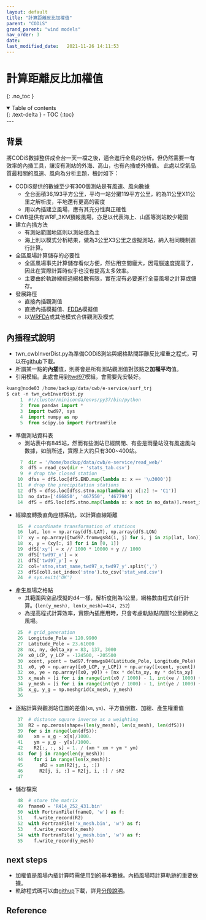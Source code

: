 ```yaml
---
layout: default
title: "計算距離反比加權值"
parent: "CODiS"
grand_parent: "wind models"
nav_order: 3
date:               
last_modified_date:   2021-11-26 14:11:53
---
```


# 計算距離反比加權值

{: .no_toc }

<details open markdown="block">
  <summary>
    Table of contents
  </summary>
  {: .text-delta }
- TOC
{:toc}
</details>
---


## 背景
將CODiS數據整併成全台一天一檔之後，適合進行全島的分析。但仍然需要一有效率的內插工具，讓沒有測站的外海、高山，也有內插或外插值。
此處以空氣品質最相關的風速、風向為分析主題，檢討如下：
- CODiS提供的數據至少有300個測站是有風速、風向數據
  - 全台面積36,193平方公里，平均一站分攤119平方公里，約為11公里X11公里之解析度，平地還有更高的密度
  - 用以內插建立風場，應有其充分性與正確性
- CWB提供有WRF_3KM預報風場，亦足以代表海上、山區等測站較少範圍
- 建立內插方法
  - 有測站範圍地區則以測站值為主
  - 海上則以模式分析結果，做為3公里X3公里之虛擬測站，納入相同機制進行計算。
- 全區風場計算儲存的必要性
  - 全區風場事先計算儲存看似方便，然佔用空間龐大，因電腦速度提高了，因此在實際計算時似乎也沒有提高太多效率。
  - 主要由於軌跡線經過網格數有限，實在沒有必要進行全臺風場之計算或儲存。
- 發展路徑
  - 直接內插觀測值
  - 直接內插模擬值、[FDDA](https://documen.site/download/wrffddadudhia_pdf)模擬值
  - 以[WRFDA](https://ral.ucar.edu/solutions/products/wrfda)或其他模式合併觀測及模式  

## 內插程式說明
- twn_cwbInverDist.py為準備CODiS測站與網格點間距離反比權重之程式，可以在[github](https://raw.githubusercontent.com/sinotec2/cwb_Wind_Traj/master/twn_cwbInverDist.py)下載。
- 所謂某一點的**內插**值，則將會是所有測站觀測值對該點之**加權平均**值。
- 引用模組。此處會用到[twd97](https://pypi.org/project/twd97/)模組，會需要先安裝好。

```python
kuang@node03 /home/backup/data/cwb/e-service/surf_trj
$ cat -n twn_cwbInverDist.py
     1  #!/cluster/miniconda/envs/py37/bin/python
     2  from pandas import *
     3  import twd97, sys
     4  import numpy as np
     5  from scipy.io import FortranFile
```

- 準備測站資料表
  - 測站表中有845站，然而有些測站已經關閉、有些是雨量站沒有風速風向數據，如前所述，實際上大約只有300~400站。

```python
     7  dir = '/home/backup/data/cwb/e-service/read_web/'
     8  dfS = read_csv(dir + 'stats_tab.csv')
     9  # drop the closed station
    10  dfss = dfS.loc[dfS.END.map(lambda x: x == '\u3000')]
    11  # drop the precipitation stations
    12  dfS = dfss.loc[dfss.stno.map(lambda x: x[:2] != 'C1')]
    13  no_data=['466850', '467550', '467790']
    14  dfS = dfS.loc[dfS.stno.map(lambda x: x not in no_data)].reset_index(drop=True)
```
- 經緯度轉換直角座標系統，以計算直線距離
```python
    15  # coordinate transformation of stations
    16  lat, lon = np.array(dfS.LAT), np.array(dfS.LON)
    17  xy = np.array([twd97.fromwgs84(i, j) for i, j in zip(lat, lon)])
    18  x, y = (xy[:, i] for i in [0, 1])
    19  dfS['xy'] = x // 1000 * 10000 + y // 1000
    20  dfS['twd97_x'] = x
    21  dfS['twd97_y'] = y
    22  col='stno,stat_name,twd97_x,twd97_y'.split(',')
    23  dfS[col].set_index('stno').to_csv('stat_wnd.csv')
    24  # sys.exit('OK')
```

- 產生風場之格點
  - 其範圍與空品模擬的d4一樣，解析度則為1公里，網格數由程式自行計算。(`len(y_mesh), len(x_mesh)=414, 252`)
  - 為提高程式計算效率，實際內插應用時，只會考慮軌跡點周圍1公里網格之風場。

```python
    25  # grid_generation
    26  Longitude_Pole = 120.9900
    27  Latitude_Pole = 23.61000
    28  nx, ny, delta_xy = 83, 137, 3000
    29  x0_LCP, y_LCP = -124500, -205500
    30  xcent, ycent = twd97.fromwgs84(Latitude_Pole, Longitude_Pole)
    31  x0, y0 = np.array([x0_LCP, y_LCP]) + np.array([xcent, ycent])
    32  xe, ye = np.array([x0, y0]) + [nx * delta_xy, ny * delta_xy]
    33  x_mesh = [i for i in range(int(x0 / 1000) - 1, int(xe / 1000) + 2)]
    34  y_mesh = [i for i in range(int(y0 / 1000) - 1, int(ye / 1000) + 2)]
    35  x_g, y_g = np.meshgrid(x_mesh, y_mesh)
    36
```

- 逐點計算與觀測站位置的差值(`xm`, `ym`)、平方值倒數、加總、產生權重值

```python
    37  # distance square inverse as a weighting
    38  R2 = np.zeros(shape=(len(y_mesh), len(x_mesh), len(dfS)))
    39  for s in range(len(dfS)):
    40    xm = x_g - x[s]/1000.
    41    ym = y_g - y[s]/1000.
    42    R2[:, :, s] = 1. / (xm * xm + ym * ym)
    43  for j in range(len(y_mesh)):
    44    for i in range(len(x_mesh)):
    45      sR2 = sum(R2[j, i, :])
    46      R2[j, i, :] = R2[j, i, :] / sR2
    47

```
- 儲存檔案
```python
    48  # store the matrix
    49  fnameO = 'R414_252_431.bin'
    50  with FortranFile(fnameO, 'w') as f:
    51    f.write_record(R2)
    52  with FortranFile('x_mesh.bin', 'w') as f:
    53    f.write_record(x_mesh)
    54  with FortranFile('y_mesh.bin', 'w') as f:
    55    f.write_record(y_mesh)
```

## next steps
- 加權值是風場內插計算時需使用到的基本數據。內插風場時計算軌跡的重要依據。
- 軌跡程式碼可以由[githup](https://raw.githubusercontent.com/sinotec2/cwb_Wind_Traj/master/traj2kml.py)下載，詳見[分段說明](https://sinotec2.github.io/jtd/docs/wind_models/CODiS/traj/)。


## Reference

